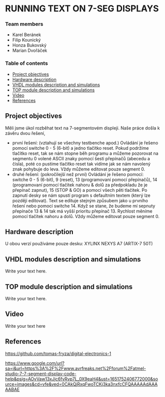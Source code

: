 # RUNNING TEXT ON 7-SEG DISPLAYS

### Team members

* Karel Beránek
* Filip Kounický
* Honza Bukovský
* Marian Dvořáček

### Table of contents

* [Project objectives](#objectives)
* [Hardware description](#hardware)
* [VHDL modules description and simulations](#modules)
* [TOP module description and simulations](#top)
* [Video](#video)
* [References](#references)

<a name="objectives"></a>

## Project objectives

Měli jsme úkol rozběhat text na 7-segmentovém displeji. Naše práce došla k závěru dvou řešení, 
* první řešení: (vztahují se všechny testbenche apod.) Ovládání je řešeno pomocí switche 0 - 5 (6-bit) a jedno tlačítko reset. Pokud podržíme tlačítko reset, tak se nám stopne běh programu a můžeme pozorovat na segmentu 0 volené ASCII znaky pomocí šesti přepínačů (abecedu a čísla), poté co pustíme tlačítko reset tak vidíme jak se nám navolený znak pohybuje do leva. Vždy můžeme editovat pouze segment 0.
* druhé řešení: (pokročilejší než první) Ovládání je řešeno pomocí: switche 0 - 5 (6-bit), 9 (reset), 13 (programovaní pomocí přepínačů), 14 (programovaní pomocí tlačítek nahoru & dolů za předpokladu že je přepínač zapnut), 15 (STOP & GO) a pomocí všech pěti tlačítek. Po zapnutí desky se nám spustí program s defaultním textem (který lze později editovat). Text se edituje stejným způsubem jako u prvního řešení nebo pomocí switche 14. Když se stane, že budeme mí sepnuty přepínače 13 & 14 tak má vyšší prioritu přepínač 13. Rychlost měníme pomocí tlačítek nahoru a dolů. Vždy můžeme editovat pouze segment 0.

<a name="hardware"></a>

## Hardware description

U obou verzí používáme pouze desku: XYLINX NEXYS A7 (ARTIX-7 50T)

<a name="modules"></a>

## VHDL modules description and simulations

Write your text here.

<a name="top"></a>

## TOP module description and simulations

Write your text here.

<a name="video"></a>

## Video

Write your text here

<a name="references"></a>

## References

https://github.com/tomas-fryza/digital-electronics-1

https://www.google.com/url?sa=i&url=https%3A%2F%2Fwww.avrfreaks.net%2Fforum%2Fatmel-studio-7-7-segment-display-code-help&psig=AOvVaw13xJjc6fvRvp7L_0X9eaH4&ust=1651752406772000&source=images&cd=vfe&ved=0CAkQjRxqFwoTCKj3ka3nxfcCFQAAAAAdAAAAABAE
